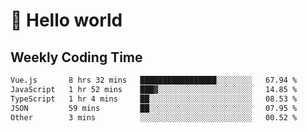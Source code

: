 # 🍻 Hello world

## Weekly Coding Time
<!--START_SECTION:waka-->

```txt
Vue.js       8 hrs 32 mins   █████████████████░░░░░░░░   67.94 %
JavaScript   1 hr 52 mins    ███▓░░░░░░░░░░░░░░░░░░░░░   14.85 %
TypeScript   1 hr 4 mins     ██░░░░░░░░░░░░░░░░░░░░░░░   08.53 %
JSON         59 mins         ██░░░░░░░░░░░░░░░░░░░░░░░   07.95 %
Other        3 mins          ░░░░░░░░░░░░░░░░░░░░░░░░░   00.52 %
```

<!--END_SECTION:waka-->
